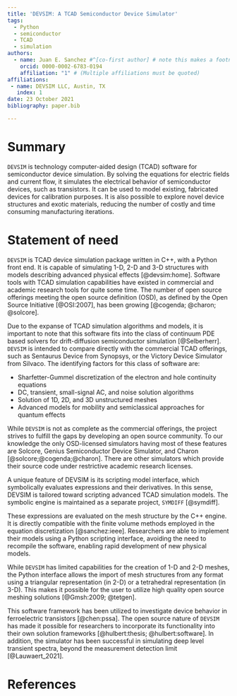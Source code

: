 ```yaml
---
title: 'DEVSIM: A TCAD Semiconductor Device Simulator'
tags:
  - Python
  - semiconductor
  - TCAD
  - simulation
authors:
  - name: Juan E. Sanchez #^[co-first author] # note this makes a footnote saying 'co-first author'
    orcid: 0000-0002-6783-0194
    affiliation: "1" # (Multiple affiliations must be quoted)
affiliations:
 - name: DEVSIM LLC, Austin, TX
   index: 1
date: 23 October 2021
bibliography: paper.bib

---
```


# Summary

`DEVSIM` is technology computer-aided design (TCAD) software for semiconductor device simulation.  By solving the equations for electric fields and current flow, it simulates the electrical behavior of semiconductor devices, such as transistors.  It can be used to model existing, fabricated devices for calibration purposes.  It is also possible to explore novel device structures and exotic materials, reducing the number of costly and time consuming manufacturing iterations.

# Statement of need

`DEVSIM` is TCAD device simulation package written in C++, with a Python front end.  It is capable of simulating 1-D, 2-D and 3-D structures with models describing advanced physical effects [@devsim:home].  Software tools with TCAD simulation capabilities have existed in commercial and academic research tools for quite some time.  The number of open source offerings meeting the open source definition (OSD), as defined by the Open Source Initiative [@OSI:2007], has been growing [@cogenda; @charon; @solcore].

Due to the expanse of TCAD simulation algorithms and models, it is important to note that this software fits into the class of continuum PDE based solvers for drift-diffusion semiconductor simulation [@Selberherr].  `DEVSIM` is intended to compare directly with the commercial TCAD offerings, such as Sentaurus Device from Synopsys, or the Victory Device Simulator from Silvaco.  The identifying factors for this class of software are:

* Sharfetter-Gummel discretization of the electron and hole continuity equations
* DC, transient, small-signal AC, and noise solution algorithms
* Solution of 1D, 2D, and 3D unstructured meshes
* Advanced models for mobility and semiclassical approaches for quantum effects

While `DEVSIM` is not as complete as the commercial offerings, the project strives to fulfill the gaps by developing an open source community. To our knowledge the only OSD-licensed simulators having most of these features are Solcore, Genius Semiconductor Device Simulator, and Charon [@solcore;@cogenda;@charon].  There are other simulators which provide their source code under restrictive academic research licenses.

A unique feature of DEVSIM is its scripting model interface, which symbolically evaluates expressions and their derivatives. In this sense, DEVSIM is tailored toward scripting advanced TCAD simulation models.  The symbolic engine is maintained as a separate project, `SYMDIFF` [@symdiff].

These expressions are evaluated on the mesh structure by the C++ engine.
It is directly compatible with the finite volume methods employed in the equation discretization [@sanchez:ieee].  Researchers are able to implement their models using a Python scripting interface, avoiding the need to recompile the software, enabling rapid development of new physical models.

While `DEVSIM` has limited capabilities for the creation of 1-D and 2-D meshes, the Python interface allows the import of mesh structures from any format using a triangular representation (in 2-D) or a tetrahedral representation (in 3-D).  This makes it possible for the user to utilize high quality open source meshing solutions [@Gmsh:2009; @tetgen].

This software framework has been utilized to investigate device behavior in ferroelectric transistors [@chen:pssa].  The open source nature of `DEVSIM` has made it possible for researchers to incorporate its functionality into their own solution frameworks [@hulbert:thesis; @hulbert:software].  In addition, the simulator has been successful in simulating deep level transient spectra, beyond the measurement detection limit [@Lauwaert_2021].

# References
